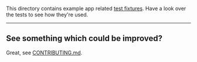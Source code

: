 This directory contains example app related [test fixtures](https://en.wikipedia.org/wiki/Test_fixture). Have a look over the tests to see how they're used.

---

## See something which could be improved?

Great, see [CONTRIBUTING.md](../../../CONTRIBUTING.md).
